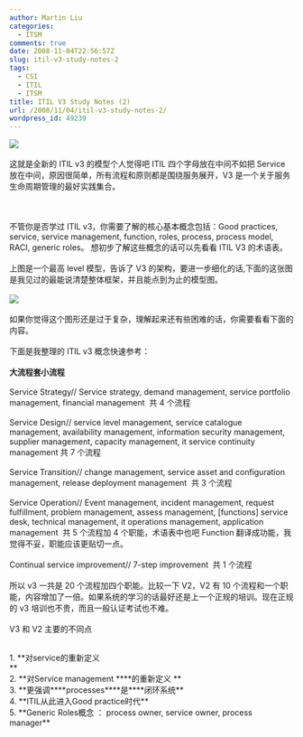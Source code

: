 ```yaml
---
author: Martin Liu
categories:
  - ITSM
comments: true
date: 2008-11-04T22:56:57Z
slug: itil-v3-study-notes-2
tags:
  - CSI
  - ITIL
  - ITSM
title: ITIL V3 Study Notes (2)
url: /2008/11/04/itil-v3-study-notes-2/
wordpress_id: 49239
---
```


![](http://www.martinliu.cn/wp-content/uploads/2008/11/itilv3model.jpg)<br /><br />这就是全新的 ITIL v3 的模型个人觉得吧 ITIL 四个字母放在中间不如把 Service 放在中间，原因很简单，所有流程和原则都是围绕服务展开，V3 是一个关于服务生命周期管理的最好实践集合。<br /><br /><!--more--><br /><br />不管你是否学过 ITIL v3，你需要了解的核心基本概念包括：Good practices, service, service management, function, roles, process, process model, RACI, generic roles。 想初步了解这些概念的话可以先看看 ITIL V3 的术语表。<br /><br />上图是一个最高 level 模型，告诉了 V3 的架构，要进一步细化的话,下面的这张图是我见过的最能说清楚整体框架，并且能点到为止的模型图。<br /><br />[![](http://www.best-management-practice.com/gemimage/BMP_process_model.gif)](http://www.best-management-practice.com/officialsite.asp?DI=597910&trackID=002192)<br /><br />如果你觉得这个图形还是过于复杂，理解起来还有些困难的话，你需要看看下面的内容。<br /><br />下面是我整理的 ITIL v3 概念快速参考：<br /><br />**大流程套小流程**<br /><br />Service Strategy// Service strategy, demand management, service portfolio management, financial management  共 4 个流程<br /><br />Service Design// service level management, service catalogue management, availability management, information security management, supplier management, capacity management, it service continuity management 共 7 个流程<br /><br />Service Transition// change management, service asset and configuration management, release deployment management  共 3 个流程<br /><br />Service Operation// Event management, incident management, request fulfillment, problem management, assess management, [functions] service desk, technical management, it operations management, application management  共 5 个流程加 4 个职能，术语表中也吧 Function 翻译成功能，我觉得不妥，职能应该更贴切一点。<br /><br />Continual service improvement// 7-step improvement  共 1 个流程<br /><br />所以 v3 一共是 20 个流程加四个职能。比较一下 V2，V2 有 10 个流程和一个职能，内容增加了一倍。如果系统的学习的话最好还是上一个正规的培训。现在正规的 v3 培训也不贵，而且一般认证考试也不难。<br /><br />V3 和 V2 主要的不同点<br />

<br />	
  1. **对service的重新定义<br />**
<br />	
  2. **对Service management ****的重新定义 **
<br />	
  3. **更强调****processes****是****闭环系统**
<br />	
  4. **ITIL从此进入Good practice时代**
<br />	
  5. **Generic Roles概念 ： process owner, service owner, process manager**
<br />

